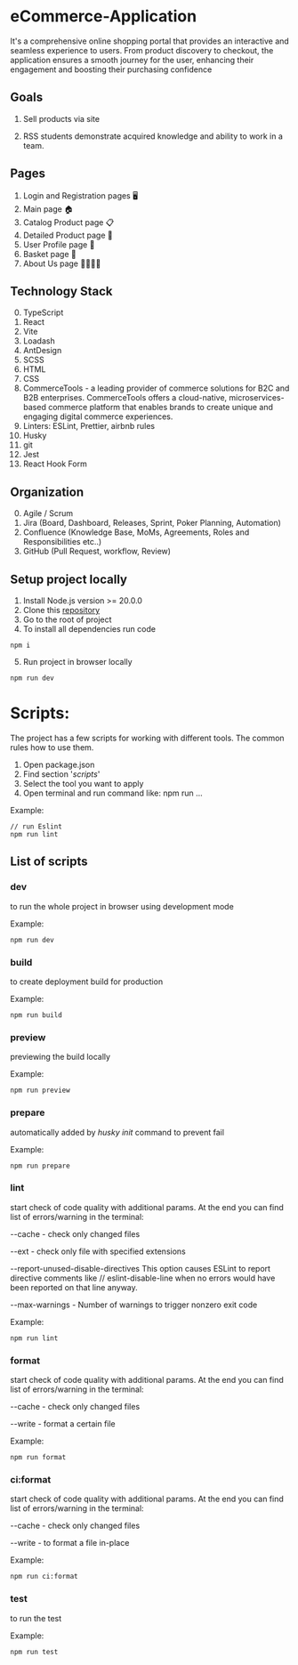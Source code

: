 # eCommerce-Application

It's a comprehensive online shopping portal that provides an interactive and seamless experience to users. From product discovery to checkout, the application ensures a smooth journey for the user, enhancing their engagement and boosting their purchasing confidence

## Goals

1. Sell products via site

2. RSS students demonstrate acquired knowledge and ability to work in a team.

## Pages

1. Login and Registration pages 🖥️
2. Main page 🏠
3. Catalog Product page 📋
4. Detailed Product page 🔎
5. User Profile page 👤
6. Basket page 🛒
7. About Us page 🙋‍♂️🙋‍♀️

## Technology Stack

0. TypeScript
1. React
2. Vite
3. Loadash
4. AntDesign
5. SCSS
6. HTML
7. CSS
8. CommerceTools - a leading provider of commerce solutions for B2C and B2B enterprises. CommerceTools offers a cloud-native, microservices-based commerce platform that enables brands to create unique and engaging digital commerce experiences.
9. Linters: ESLint, Prettier, airbnb rules
10. Husky
11. git
12. Jest
13. React Hook Form

## Organization

0. Agile / Scrum
1. Jira (Board, Dashboard, Releases, Sprint, Poker Planning, Automation)
2. Confluence (Knowledge Base, MoMs, Agreements, Roles and Responsibilities etc..)
3. GitHub (Pull Request, workflow, Review)

## Setup project locally

1. Install Node.js version >= 20.0.0
2. Clone this [repository](https://github.com/comtvset/eCommerce-Application)
3. Go to the root of project
4. To install all dependencies run code

```
npm i
```

5. Run project in browser locally

```
npm run dev
```

# Scripts:

The project has a few scripts for working with different tools. The common rules how to use them.

1. Open package.json
2. Find section '_scripts_'
3. Select the tool you want to apply
4. Open terminal and run command like: npm run ...

Example:

```
// run Eslint
npm run lint
```

## List of scripts

### dev

to run the whole project in browser using development mode

Example:

```
npm run dev
```

### build

to create deployment build for production

Example:

```
npm run build
```

### preview

previewing the build locally

Example:

```
npm run preview
```

### prepare

automatically added by _husky init_ command to prevent fail

Example:

```
npm run prepare
```

### lint

start check of code quality with additional params. At the end you can find list of errors/warning in the terminal:

--cache - check only changed files

--ext - check only file with specified extensions

--report-unused-disable-directives
This option causes ESLint to report directive comments like // eslint-disable-line when no errors would have been reported on that line anyway.

--max-warnings - Number of warnings to trigger nonzero exit code

Example:

```
npm run lint
```

### format

start check of code quality with additional params. At the end you can find list of errors/warning in the terminal:

--cache - check only changed files

--write - format a certain file

Example:

```
npm run format
```

### ci:format

start check of code quality with additional params. At the end you can find list of errors/warning in the terminal:

--cache - check only changed files

--write - to format a file in-place

Example:

```
npm run ci:format
```

### test

to run the test

Example:

```
npm run test
```
